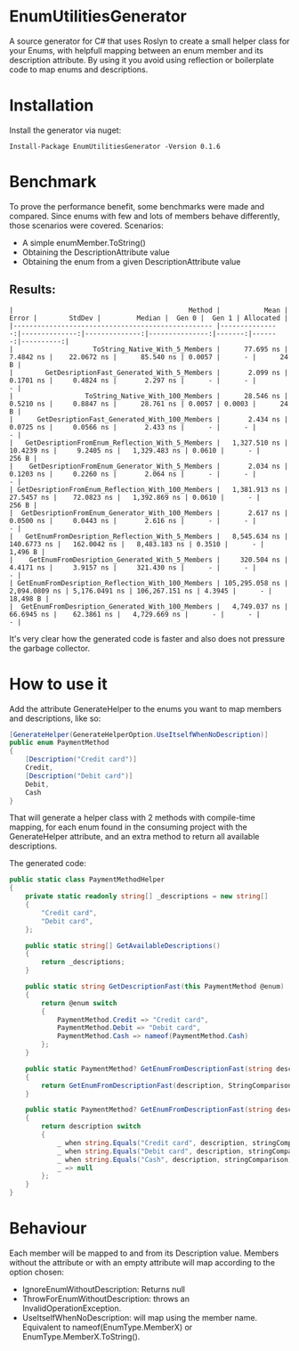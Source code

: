 # EnumUtilitiesGenerator

A source generator for C# that uses Roslyn to create a small helper class for your Enums, with helpfull mapping between an enum member and its description attribute. By using it you avoid using reflection or boilerplate code to map enums and descriptions.

# Installation

Install the generator via nuget:

`Install-Package EnumUtilitiesGenerator -Version 0.1.6`

# Benchmark

To prove the performance benefit, some benchmarks were made and compared. Since enums with few and lots of members behave differently, those scenarios were covered.
Scenarios: 
- A simple enumMember.ToString()
- Obtaining the DescriptionAttribute value
- Obtaining the enum from a given DescriptionAttribute value

## Results:
```
|                                            Method |           Mean |         Error |        StdDev |         Median |  Gen 0 |  Gen 1 | Allocated |
|-------------------------------------------------- |---------------:|--------------:|--------------:|---------------:|-------:|-------:|----------:|
|                    ToString_Native_With_5_Members |      77.695 ns |     7.4842 ns |    22.0672 ns |      85.540 ns | 0.0057 |      - |      24 B |
|        GetDesriptionFast_Generated_With_5_Members |       2.099 ns |     0.1701 ns |     0.4824 ns |       2.297 ns |      - |      - |         - |
|                  ToString_Native_With_100_Members |      28.546 ns |     0.5210 ns |     0.8847 ns |      28.761 ns | 0.0057 | 0.0003 |      24 B |
|      GetDesriptionFast_Generated_With_100_Members |       2.434 ns |     0.0725 ns |     0.0566 ns |       2.433 ns |      - |      - |         - |
|   GetDesriptionFromEnum_Reflection_With_5_Members |   1,327.510 ns |    10.4239 ns |     9.2405 ns |   1,329.483 ns | 0.0610 |      - |     256 B |
|    GetDesriptionFromEnum_Generator_With_5_Members |       2.034 ns |     0.1203 ns |     0.2260 ns |       2.064 ns |      - |      - |         - |
| GetDesriptionFromEnum_Reflection_With_100_Members |   1,381.913 ns |    27.5457 ns |    72.0823 ns |   1,392.869 ns | 0.0610 |      - |     256 B |
|  GetDesriptionFromEnum_Generator_With_100_Members |       2.617 ns |     0.0500 ns |     0.0443 ns |       2.616 ns |      - |      - |         - |
|   GetEnumFromDesription_Reflection_With_5_Members |   8,545.634 ns |   140.6773 ns |   162.0042 ns |   8,483.183 ns | 0.3510 |      - |   1,496 B |
|    GetEnumFromDesription_Generated_With_5_Members |     320.504 ns |     4.4171 ns |     3.9157 ns |     321.430 ns |      - |      - |         - |
| GetEnumFromDesription_Reflection_With_100_Members | 105,295.058 ns | 2,094.0809 ns | 5,176.0491 ns | 106,267.151 ns | 4.3945 |      - |  18,498 B |
|  GetEnumFromDesription_Generated_With_100_Members |   4,749.037 ns |    66.6945 ns |    62.3861 ns |   4,729.669 ns |      - |      - |         - |
```

It's very clear how the generated code is faster and also does not pressure the garbage collector.

# How to use it

Add the attribute GenerateHelper to the enums you want to map members and descriptions, like so:

```csharp
[GenerateHelper(GenerateHelperOption.UseItselfWhenNoDescription)]
public enum PaymentMethod
{
    [Description("Credit card")]
    Credit,
    [Description("Debit card")]
    Debit,
    Cash
}
```

That will generate a helper class with 2 methods with compile-time mapping, for each enum found in the consuming project with the GenerateHelper attribute, and an extra method to return all available descriptions.

The generated code:

```csharp
public static class PaymentMethodHelper
{
    private static readonly string[] _descriptions = new string[]
    {
        "Credit card",
        "Debit card",
    };

    public static string[] GetAvailableDescriptions()
    {
        return _descriptions;
    }

    public static string GetDescriptionFast(this PaymentMethod @enum)
    {
        return @enum switch
        {
            PaymentMethod.Credit => "Credit card",
            PaymentMethod.Debit => "Debit card",
            PaymentMethod.Cash => nameof(PaymentMethod.Cash)
        };
    }

    public static PaymentMethod? GetEnumFromDescriptionFast(string description)
    {
        return GetEnumFromDescriptionFast(description, StringComparison.InvariantCultureIgnoreCase);
    }

    public static PaymentMethod? GetEnumFromDescriptionFast(string description, StringComparison stringComparison)
    {
        return description switch
        {
            _ when string.Equals("Credit card", description, stringComparison) => PaymentMethod.Credit,
            _ when string.Equals("Debit card", description, stringComparison) => PaymentMethod.Debit,
            _ when string.Equals("Cash", description, stringComparison) => PaymentMethod.Cash,
            _ => null
        };
    }
}
```

# Behaviour

Each member will be mapped to and from its Description value. Members without the attribute or with an empty attribute will map according to the option chosen:

- IgnoreEnumWithoutDescription: Returns null
- ThrowForEnumWithoutDescription: throws an InvalidOperationException.
- UseItselfWhenNoDescription: will map using the member name. Equivalent to nameof(EnumType.MemberX) or EnumType.MemberX.ToString().

